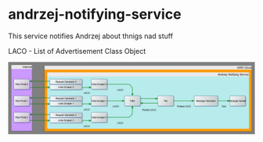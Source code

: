 # andrzej-notifying-service
This service notifies Andrzej about thnigs nad stuff

LACO - List of Advertisement Class Object

![architecture](architecture.jpg)
